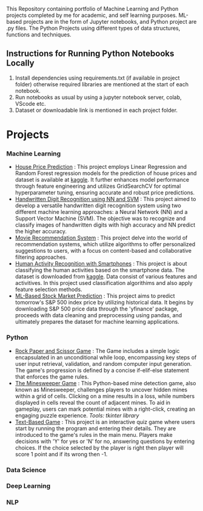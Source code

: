 This Repository containing portfolio of Machine Learning and Python projects completed by me for academic, and self learning purposes. ML-based projects are in the form of Jupyter notebooks, and Python project are .py files. The Python Projects using different types of data structures, functions and techniques. 
## Instructions for Running Python Notebooks Locally
1. Install dependencies using requirements.txt (if available in project folder) otherwise required libraries are mentioned at the start of each notebook.
2. Run notebooks as usual by using a jupyter notebook server, colab, VScode etc.
3. Dataset or downloadable link is mentioned in each project folder.
# Projects 
   ### Machine Learning 
   * [House Price Prediction](https://github.com/Syeda-Farhat/Machine-Learning-and-Python-Projects/blob/main/House_price_prediction.ipynb)  : This project employs Linear Regression and Random Forest regression models for the prediction of house prices and dataset is available at [kaggle](https://www.kaggle.com/datasets/shibumohapatra/house-price). It further enhances model performance through feature engineering and utilizes GridSearchCV for optimal hyperparameter tuning, ensuring accurate and robust price predictions.
   * [Handwritten Digit Recognition using NN and SVM](https://github.com/Syeda-Farhat/Machine-Learning-and-Python-Projects/blob/main/Handritten_digit_recognition_using_NN_and_SVM.ipynb)  : This project aimed to develop a versatile handwritten digit recognition system using two different machine learning approaches: a Neural Network (NN) and a Support Vector Machine (SVM). The objective was to recognize and classify images of handwritten digits with high accuracy and NN predict the higher accuracy.
   * [Movie Recommendation System](https://github.com/Syeda-Farhat/Machine-Learning-and-Python-Projects/tree/main/Recommendation_System) : This project delve into the world of recommendation systems, which utilize algorithms to offer personalized suggestions to users, with a focus on content-based and collaborative filtering approaches.
   * [Human Activity Recognition with Smartphones](https://github.com/Syeda-Farhat/Machine-Learning-and-Python-Projects/tree/main/Human%20Activity%20Prediction%20with%20Smartphones)  : This project is about classifying the human activities based on the smartphone data. The dataset is downloaded from [kaggle](https://www.kaggle.com/datasets/uciml/human-activity-recognition-with-smartphones). Data consist of various features and activitives. In this project used classification algorithims and also apply feature selection methods.
   * [ML-Based Stock Market Prediction](https://github.com/Syeda-Farhat/Machine-Learning-and-Python-Projects/blob/main/ML_Based_Stock_market_prediction.ipynb)  : This project aims to predict tomorrow's S&P 500 index price by utilizing historical data. It begins by downloading S&P 500 price data through the 'yfinance' package, proceeds with data cleaning and preprocessing using pandas, and ultimately prepares the dataset for machine learning applications. 
   ### Python
   * [Rock Paper and Scissor Game](https://github.com/Syeda-Farhat/Machine-Learning-and-Python-Projects/tree/main/Rock-Paper-Scissor)  : The Game includes a simple logic encapsulated in an unconditional while loop, encompassing key steps of user input retrieval, validation, and random computer input generation. The game's progression is defined by a concise if-elif-else statement that enforces the game rules. 
   * [The Minesweeper Game](https://github.com/Syeda-Farhat/Machine-Learning-and-Python-Projects/tree/main/minesweeper)  : This Python-based mine detection game, also known as Minesweeper, challenges players to uncover hidden mines within a grid of cells. Clicking on a mine results in a loss, while numbers displayed in cells reveal the count of adjacent mines. To aid in gameplay, users can mark potential mines with a right-click, creating an engaging puzzle experience.
     *Tools:* *tkinter library*
   * [Text-Based Game](https://github.com/Syeda-Farhat/Machine-Learning-and-Python-Projects/tree/main/Texted-Based%20Game)  : This project is an interactive quiz game where users start by running the program and entering their details. They are introduced to the game's rules in the main menu. Players make decisions with 'Y' for yes or 'N' for no, answering questions by entering choices. If the choice selected by the player is right then player will score 1 point and if its wrong then -1.
   ### Data Science
   ### Deep Learning
   ### NLP
   
   

   

